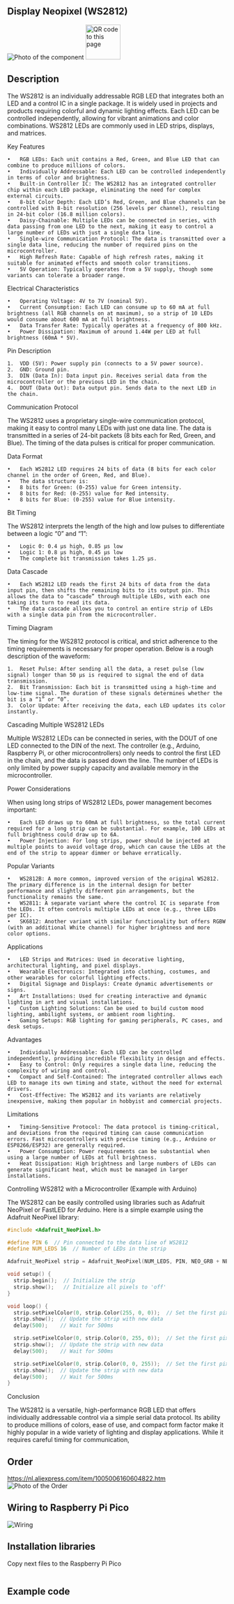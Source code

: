 ## Display Neopixel (WS2812)

<img src="WS2812_Photo.jpg" alt="Photo of the component">
<img src="WS2812_QR_code.jpg" alt="QR code to this page" width="80" height="80">

## Description
The WS2812 is an individually addressable RGB LED that integrates both an LED and a control IC in a single package. It is widely used in projects and products requiring colorful and dynamic lighting effects. Each LED can be controlled independently, allowing for vibrant animations and color combinations. WS2812 LEDs are commonly used in LED strips, displays, and matrices.

Key Features

	•	RGB LEDs: Each unit contains a Red, Green, and Blue LED that can combine to produce millions of colors.
	•	Individually Addressable: Each LED can be controlled independently in terms of color and brightness.
	•	Built-in Controller IC: The WS2812 has an integrated controller chip within each LED package, eliminating the need for complex external circuits.
	•	8-bit Color Depth: Each LED’s Red, Green, and Blue channels can be controlled with 8-bit resolution (256 levels per channel), resulting in 24-bit color (16.8 million colors).
	•	Daisy-Chainable: Multiple LEDs can be connected in series, with data passing from one LED to the next, making it easy to control a large number of LEDs with just a single data line.
	•	Single-wire Communication Protocol: The data is transmitted over a single data line, reducing the number of required pins on the microcontroller.
	•	High Refresh Rate: Capable of high refresh rates, making it suitable for animated effects and smooth color transitions.
	•	5V Operation: Typically operates from a 5V supply, though some variants can tolerate a broader range.

Electrical Characteristics

	•	Operating Voltage: 4V to 7V (nominal 5V).
	•	Current Consumption: Each LED can consume up to 60 mA at full brightness (all RGB channels on at maximum), so a strip of 10 LEDs would consume about 600 mA at full brightness.
	•	Data Transfer Rate: Typically operates at a frequency of 800 kHz.
	•	Power Dissipation: Maximum of around 1.44W per LED at full brightness (60mA * 5V).

Pin Description

	1.	VDD (5V): Power supply pin (connects to a 5V power source).
	2.	GND: Ground pin.
	3.	DIN (Data In): Data input pin. Receives serial data from the microcontroller or the previous LED in the chain.
	4.	DOUT (Data Out): Data output pin. Sends data to the next LED in the chain.

Communication Protocol

The WS2812 uses a proprietary single-wire communication protocol, making it easy to control many LEDs with just one data line. The data is transmitted in a series of 24-bit packets (8 bits each for Red, Green, and Blue). The timing of the data pulses is critical for proper communication.

Data Format

	•	Each WS2812 LED requires 24 bits of data (8 bits for each color channel in the order of Green, Red, and Blue).
	•	The data structure is:
	•	8 bits for Green: (0-255) value for Green intensity.
	•	8 bits for Red: (0-255) value for Red intensity.
	•	8 bits for Blue: (0-255) value for Blue intensity.

Bit Timing

The WS2812 interprets the length of the high and low pulses to differentiate between a logic “0” and “1”:

	•	Logic 0: 0.4 µs high, 0.85 µs low
	•	Logic 1: 0.8 µs high, 0.45 µs low
	•	The complete bit transmission takes 1.25 µs.

Data Cascade

	•	Each WS2812 LED reads the first 24 bits of data from the data input pin, then shifts the remaining bits to its output pin. This allows the data to “cascade” through multiple LEDs, with each one taking its turn to read its data.
	•	The data cascade allows you to control an entire strip of LEDs with a single data pin from the microcontroller.

Timing Diagram

The timing for the WS2812 protocol is critical, and strict adherence to the timing requirements is necessary for proper operation. Below is a rough description of the waveform:

	1.	Reset Pulse: After sending all the data, a reset pulse (low signal) longer than 50 µs is required to signal the end of data transmission.
	2.	Bit Transmission: Each bit is transmitted using a high-time and low-time signal. The duration of these signals determines whether the bit is a “1” or “0”.
	3.	Color Update: After receiving the data, each LED updates its color instantly.

Cascading Multiple WS2812 LEDs

Multiple WS2812 LEDs can be connected in series, with the DOUT of one LED connected to the DIN of the next. The controller (e.g., Arduino, Raspberry Pi, or other microcontrollers) only needs to control the first LED in the chain, and the data is passed down the line. The number of LEDs is only limited by power supply capacity and available memory in the microcontroller.

Power Considerations

When using long strips of WS2812 LEDs, power management becomes important:

	•	Each LED draws up to 60mA at full brightness, so the total current required for a long strip can be substantial. For example, 100 LEDs at full brightness could draw up to 6A.
	•	Power Injection: For long strips, power should be injected at multiple points to avoid voltage drop, which can cause the LEDs at the end of the strip to appear dimmer or behave erratically.

Popular Variants

	•	WS2812B: A more common, improved version of the original WS2812. The primary difference is in the internal design for better performance and slightly different pin arrangements, but the functionality remains the same.
	•	WS2811: A separate variant where the control IC is separate from the LEDs. It often controls multiple LEDs at once (e.g., three LEDs per IC).
	•	SK6812: Another variant with similar functionality but offers RGBW (with an additional White channel) for higher brightness and more color options.

Applications

	•	LED Strips and Matrices: Used in decorative lighting, architectural lighting, and pixel displays.
	•	Wearable Electronics: Integrated into clothing, costumes, and other wearables for colorful lighting effects.
	•	Digital Signage and Displays: Create dynamic advertisements or signs.
	•	Art Installations: Used for creating interactive and dynamic lighting in art and visual installations.
	•	Custom Lighting Solutions: Can be used to build custom mood lighting, ambilight systems, or ambient room lighting.
	•	Gaming Setups: RGB lighting for gaming peripherals, PC cases, and desk setups.

Advantages

	•	Individually Addressable: Each LED can be controlled independently, providing incredible flexibility in design and effects.
	•	Easy to Control: Only requires a single data line, reducing the complexity of wiring and control.
	•	Compact and Self-Contained: The integrated controller allows each LED to manage its own timing and state, without the need for external drivers.
	•	Cost-Effective: The WS2812 and its variants are relatively inexpensive, making them popular in hobbyist and commercial projects.

Limitations

	•	Timing-Sensitive Protocol: The data protocol is timing-critical, and deviations from the required timing can cause communication errors. Fast microcontrollers with precise timing (e.g., Arduino or ESP8266/ESP32) are generally required.
	•	Power Consumption: Power requirements can be substantial when using a large number of LEDs at full brightness.
	•	Heat Dissipation: High brightness and large numbers of LEDs can generate significant heat, which must be managed in larger installations.

Controlling WS2812 with a Microcontroller (Example with Arduino)

The WS2812 can be easily controlled using libraries such as Adafruit NeoPixel or FastLED for Arduino. Here is a simple example using the Adafruit NeoPixel library:

```C
#include <Adafruit_NeoPixel.h>

#define PIN 6  // Pin connected to the data line of WS2812
#define NUM_LEDS 16  // Number of LEDs in the strip

Adafruit_NeoPixel strip = Adafruit_NeoPixel(NUM_LEDS, PIN, NEO_GRB + NEO_KHZ800);

void setup() {
  strip.begin();  // Initialize the strip
  strip.show();   // Initialize all pixels to 'off'
}

void loop() {
  strip.setPixelColor(0, strip.Color(255, 0, 0));  // Set the first pixel to red
  strip.show();  // Update the strip with new data
  delay(500);    // Wait for 500ms

  strip.setPixelColor(0, strip.Color(0, 255, 0));  // Set the first pixel to green
  strip.show();  // Update the strip with new data
  delay(500);    // Wait for 500ms

  strip.setPixelColor(0, strip.Color(0, 0, 255));  // Set the first pixel to blue
  strip.show();  // Update the strip with new data
  delay(500);    // Wait for 500ms
}
```
Conclusion

The WS2812 is a versatile, high-performance RGB LED that offers individually addressable control via a simple serial data protocol. Its ability to produce millions of colors, ease of use, and compact form factor make it highly popular in a wide variety of lighting and display applications. While it requires careful timing for communication,
## Order
<a href="https://nl.aliexpress.com/item/1005006160604822.html">https://nl.aliexpress.com/item/1005006160604822.htm</a>
<img src="WS2812_Order.jpg" alt="Photo of the Order">


## Wiring to Raspberry Pi Pico
<img src="WS2812_Wiring.jpg" alt="Wiring" >

## Installation libraries
Copy next files to the Raspberry Pi Pico

```bash

```

## Example code
```python



```



